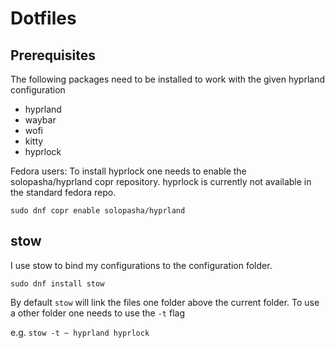 # Dotfiles

## Prerequisites

The following packages need to be installed to work with the given hyprland configuration

- hyprland
- waybar
- wofi
- kitty
- hyprlock

Fedora users:
To install hyprlock one needs to enable the solopasha/hyprland copr repository. hyprlock is currently not available in the standard fedora repo.

`sudo dnf copr enable solopasha/hyprland`

## stow

I use stow to bind my configurations to the configuration folder.

`sudo dnf install stow`

By default `stow` will link the files one folder above the current folder. To use a other folder one needs to use the `-t` flag

e.g.
`stow -t ~ hyprland hyprlock`


